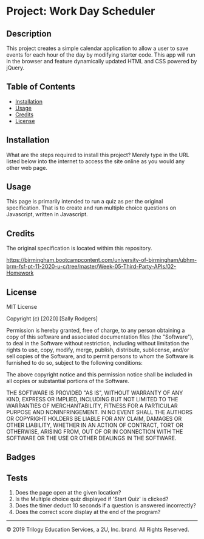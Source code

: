 # Project: Work Day Scheduler

## Description 

This project creates a simple calendar application to allow a user to save events for each hour of the day by modifying starter code. This app will run in the browser and feature dynamically updated HTML and CSS powered by jQuery.

## Table of Contents 

* [Installation](#installation)
* [Usage](#usage)
* [Credits](#credits)
* [License](#license)


## Installation

What are the steps required to install this project? 
Merely type in the URL listed below into the internet to access the site online as you would any other web page. 


## Usage 

This page is primarily intended to run a quiz as per the original specification.  That is to create and run multiple choice questions on Javascript, written in Javascript.


## Credits

The original specification is located withim this repository.

https://birmingham.bootcampcontent.com/university-of-birmingham/ubhm-brm-fsf-pt-11-2020-u-c/tree/master/Week-05-Third-Party-APIs/02-Homework



## License

MIT License

Copyright (c) [2020] [Sally Rodgers]

Permission is hereby granted, free of charge, to any person obtaining a copy
of this software and associated documentation files (the "Software"), to deal
in the Software without restriction, including without limitation the rights
to use, copy, modify, merge, publish, distribute, sublicense, and/or sell
copies of the Software, and to permit persons to whom the Software is
furnished to do so, subject to the following conditions:

The above copyright notice and this permission notice shall be included in all
copies or substantial portions of the Software.

THE SOFTWARE IS PROVIDED "AS IS", WITHOUT WARRANTY OF ANY KIND, EXPRESS OR
IMPLIED, INCLUDING BUT NOT LIMITED TO THE WARRANTIES OF MERCHANTABILITY,
FITNESS FOR A PARTICULAR PURPOSE AND NONINFRINGEMENT. IN NO EVENT SHALL THE
AUTHORS OR COPYRIGHT HOLDERS BE LIABLE FOR ANY CLAIM, DAMAGES OR OTHER
LIABILITY, WHETHER IN AN ACTION OF CONTRACT, TORT OR OTHERWISE, ARISING FROM,
OUT OF OR IN CONNECTION WITH THE SOFTWARE OR THE USE OR OTHER DEALINGS IN THE
SOFTWARE.




## Badges


## Tests

1. Does the page open at the given location?
2. Is the Multiple choice quiz displayed if 'Start Quiz' is clicked?
3. Does the timer deduct 10 seconds if a question is answered incorrectly?
4. Does the correct score display at the end of the program?

---
© 2019 Trilogy Education Services, a 2U, Inc. brand. All Rights Reserved.

